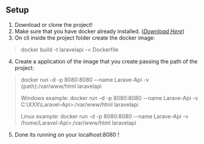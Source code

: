 ## Setup

1. Download or clone the project!
2. Make sure that you have docker already installed. (*[Download Here](https://docs.docker.com/get-docker/)*)
3. On cli inside the project folder create the docker image: 
> docker build -t laravelapi -< Dockerfile

4. Create a application of the image that you create passing the path of the project:

>docker run -d -p 8080:8080 --name Larave-Api -v {path}:/var/www/html laravelapi
>
>Windows example: docker run -d -p 8080:8080 --name Larave-Api -v C:\XXX\Laravel-Api>:/var/www/html laravelapi
>
>Linux example: docker run -d -p 8080:8080 --name Larave-Api -v /home/Laravel-Api>:/var/www/html laravelapi

5. Done its running on your localhost:8080 !
